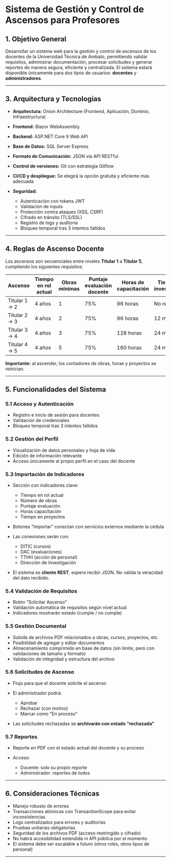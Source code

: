 # **Sistema de Gestión y Control de Ascensos para Profesores**

## **1. Objetivo General**

Desarrollar un sistema web para la gestión y control de ascensos de los docentes de la Universidad Técnica de Ambato, permitiendo validar requisitos, administrar documentación, procesar solicitudes y generar reportes de manera segura, eficiente y centralizada. El sistema estará disponible únicamente para dos tipos de usuarios: **docentes** y **administradores**.

---

## **3. Arquitectura y Tecnologías**

- **Arquitectura:** Onion Architecture (Frontend, Aplicación, Dominio, Infraestructura)
- **Frontend:** Blazor WebAssembly
- **Backend:** ASP.NET Core 9 Web API
- **Base de Datos:** SQL Server Express
- **Formato de Comunicación:** JSON vía API RESTful
- **Control de versiones:** Git con estrategia Gitflow
- **CI/CD y despliegue:** Se elegirá la opción gratuita y eficiente más adecuada
- **Seguridad:**

  - Autenticación con tokens JWT
  - Validación de inputs
  - Protección contra ataques (XSS, CSRF)
  - Cifrado en tránsito (TLS/SSL)
  - Registro de logs y auditoría
  - Bloqueo temporal tras 3 intentos fallidos

---

## **4. Reglas de Ascenso Docente**

Los ascensos son secuenciales entre niveles **Titular 1** a **Titular 5**, cumpliendo los siguientes requisitos:

| Ascenso       | Tiempo en rol actual | Obras mínimas | Puntaje evaluación docente | Horas de capacitación | Tiempo en investigación |
| ------------- | -------------------- | ------------- | -------------------------- | --------------------- | ----------------------- |
| Titular 1 → 2 | 4 años               | 1             | 75%                        | 96 horas              | No requerido            |
| Titular 2 → 3 | 4 años               | 2             | 75%                        | 96 horas              | 12 meses                |
| Titular 3 → 4 | 4 años               | 3             | 75%                        | 128 horas             | 24 meses                |
| Titular 4 → 5 | 4 años               | 5             | 75%                        | 160 horas             | 24 meses                |

**Importante:** al ascender, los contadores de obras, horas y proyectos se reinician.

---

## **5. Funcionalidades del Sistema**

### **5.1 Acceso y Autenticación**

- Registro e inicio de sesión para docentes
- Validación de credenciales
- Bloqueo temporal tras 3 intentos fallidos

### **5.2 Gestión del Perfil**

- Visualización de datos personales y hoja de vida
- Edición de información relevante
- Acceso únicamente al propio perfil en el caso del docente

### **5.3 Importación de Indicadores**

- Sección con indicadores clave:

  - Tiempo en rol actual
  - Número de obras
  - Puntaje evaluación
  - Horas capacitación
  - Tiempo en proyectos

- Botones “Importar” conectan con servicios externos mediante la cédula
- Las conexiones serán con:

  - DITIC (cursos)
  - DAC (evaluaciones)
  - TTHH (acción de personal)
  - Dirección de Investigación

- El sistema es **cliente REST**, espera recibir JSON. No valida la veracidad del dato recibido.

### **5.4 Validación de Requisitos**

- Botón “Solicitar Ascenso”
- Validación automática de requisitos según nivel actual
- Indicadores mostrarán estado (cumple / no cumple)

### **5.5 Gestión Documental**

- Subida de archivos PDF relacionados a obras, cursos, proyectos, etc.
- Posibilidad de agregar y editar documentos
- Almacenamiento comprimido en base de datos (sin límite, pero con validaciones de tamaño y formato)
- Validación de integridad y estructura del archivo

### **5.6 Solicitudes de Ascenso**

- Flujo para que el docente solicite el ascenso
- El administrador podrá:

  - Aprobar
  - Rechazar (con motivo)
  - Marcar como "En proceso"

- Las solicitudes rechazadas se **archivarán con estado “rechazada”**

### **5.7 Reportes**

- Reporte en PDF con el estado actual del docente y su proceso
- Acceso:

  - Docente: solo su propio reporte
  - Administrador: reportes de todos

---

## **6. Consideraciones Técnicas**

- Manejo robusto de errores
- Transacciones atómicas con TransactionScope para evitar inconsistencias
- Logs centralizados para errores y auditorías
- Pruebas unitarias obligatorias
- Seguridad de los archivos PDF (acceso restringido y cifrado)
- No habrá accesibilidad extendida ni API pública por el momento
- El sistema debe ser escalable a futuro (otros roles, otros tipos de personal)

---
